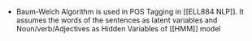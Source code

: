 - Baum-Welch Algorithm is used in POS Tagging in [[ELL884 NLP]]. It assumes the words of the sentences as latent variables and Noun/verb/Adjectives as Hidden Variables of [[HMM]] model
